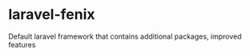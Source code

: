 laravel-fenix
=============

Default laravel framework that contains additional packages, improved features
